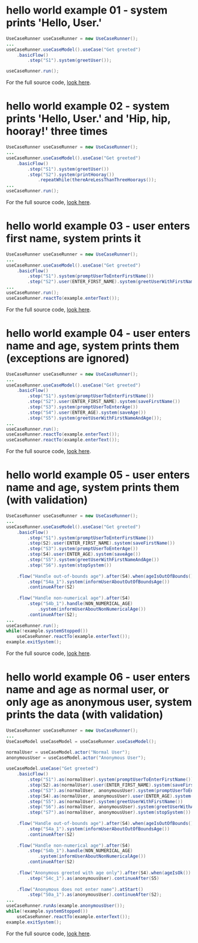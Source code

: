 # hello world example 01 - system prints 'Hello, User.'
``` java
UseCaseRunner useCaseRunner = new UseCaseRunner();
...		
useCaseRunner.useCaseModel().useCase("Get greeted")
	.basicFlow()
		.step("S1").system(greetUser());

useCaseRunner.run();
```
For the full source code, [look here](https://github.com/bertilmuth/requirementsascode/blob/master/requirementsascodeexamples/helloworld/src/main/java/helloworld/HelloWorld01_PrintHelloUserExample.java).

# hello world example 02 - system prints 'Hello, User.' and 'Hip, hip, hooray!' three times
``` java
UseCaseRunner useCaseRunner = new UseCaseRunner();
...		
useCaseRunner.useCaseModel().useCase("Get greeted")
	.basicFlow()
		.step("S1").system(greetUser())
		.step("S2").system(printHooray())
			.repeatWhile(thereAreLessThanThreeHoorays());
...
useCaseRunner.run();
```
For the full source code, [look here](https://github.com/bertilmuth/requirementsascode/blob/master/requirementsascodeexamples/helloworld/src/main/java/helloworld/HelloWorld02_PrintHelloUserAndHipHipHoorayThreeTimesExample.java).


# hello world example 03 - user enters first name, system prints it
``` java
UseCaseRunner useCaseRunner = new UseCaseRunner();
...		
useCaseRunner.useCaseModel().useCase("Get greeted")
	.basicFlow()
		.step("S1").system(promptUserToEnterFirstName())
		.step("S2").user(ENTER_FIRST_NAME).system(greetUserWithFirstName());
...
useCaseRunner.run();
useCaseRunner.reactTo(example.enterText());
```
For the full source code, [look here](https://github.com/bertilmuth/requirementsascode/blob/master/requirementsascodeexamples/helloworld/src/main/java/helloworld/HelloWorld03_EnterNameExample.java).

# hello world example 04 - user enters name and age, system prints them (exceptions are ignored)
``` java
UseCaseRunner useCaseRunner = new UseCaseRunner();
...		
useCaseRunner.useCaseModel().useCase("Get greeted")
	.basicFlow()
		.step("S1").system(promptUserToEnterFirstName())
		.step("S2").user(ENTER_FIRST_NAME).system(saveFirstName())
		.step("S3").system(promptUserToEnterAge())
		.step("S4").user(ENTER_AGE).system(saveAge())
		.step("S5").system(greetUserWithFirstNameAndAge());
...
useCaseRunner.run();
useCaseRunner.reactTo(example.enterText());
useCaseRunner.reactTo(example.enterText());
```
For the full source code, [look here](https://github.com/bertilmuth/requirementsascode/blob/master/requirementsascodeexamples/helloworld/src/main/java/helloworld/HelloWorld04_EnterNameAndAgeExample.java).

# hello world example 05 - user enters name and age, system prints them (with validation)
``` java
UseCaseRunner useCaseRunner = new UseCaseRunner();
...		
useCaseRunner.useCaseModel().useCase("Get greeted")
	.basicFlow()
		.step("S1").system(promptUserToEnterFirstName())
		.step(S2).user(ENTER_FIRST_NAME).system(saveFirstName())
		.step("S3").system(promptUserToEnterAge())
		.step(S4).user(ENTER_AGE).system(saveAge())
		.step("S5").system(greetUserWithFirstNameAndAge())
		.step("S6").system(stopSystem())
			
	.flow("Handle out-of-bounds age").after(S4).when(ageIsOutOfBounds())
		.step("S4a_1").system(informUserAboutOutOfBoundsAge())
		.continueAfter(S2)
			
	.flow("Handle non-numerical age").after(S4)
		.step("S4b_1").handle(NON_NUMERICAL_AGE)
			.system(informUserAboutNonNumericalAge())
		.continueAfter(S2);		
...
useCaseRunner.run();
while(!example.systemStopped())
	useCaseRunner.reactTo(example.enterText());	
example.exitSystem();
```
For the full source code, [look here](https://github.com/bertilmuth/requirementsascode/blob/master/requirementsascodeexamples/helloworld/src/main/java/helloworld/HelloWorld05_EnterNameAndAgeWithValidationExample.java).

# hello world example 06 - user enters name and age as normal user, or only age as anonymous user, system prints the data (with validation)
``` java
UseCaseRunner useCaseRunner = new UseCaseRunner();
...
UseCaseModel useCaseModel = useCaseRunner.useCaseModel();

normalUser = useCaseModel.actor("Normal User");
anonymousUser = useCaseModel.actor("Anonymous User");
		
useCaseModel.useCase("Get greeted")
	.basicFlow()
		.step("S1").as(normalUser).system(promptUserToEnterFirstName())
		.step(S2).as(normalUser).user(ENTER_FIRST_NAME).system(saveFirstName())
		.step("S3").as(normalUser, anonymousUser).system(promptUserToEnterAge())
		.step(S4).as(normalUser, anonymousUser).user(ENTER_AGE).system(saveAge())
		.step("S5").as(normalUser).system(greetUserWithFirstName())
		.step("S6").as(normalUser, anonymousUser).system(greetUserWithAge())
		.step("S7").as(normalUser, anonymousUser).system(stopSystem())
			
	.flow("Handle out-of-bounds age").after(S4).when(ageIsOutOfBounds())
		.step("S4a_1").system(informUserAboutOutOfBoundsAge())
		.continueAfter(S2)
			
	.flow("Handle non-numerical age").after(S4)
		.step("S4b_1").handle(NON_NUMERICAL_AGE)
			.system(informUserAboutNonNumericalAge())
		.continueAfter(S2)
		
	.flow("Anonymous greeted with age only").after(S4).when(ageIsOk())
		.step("S4c_1").as(anonymousUser).continueAfter(S5)
		
	.flow("Anonymous does not enter name").atStart()
		.step("S0a_1").as(anonymousUser).continueAfter(S2);	
...
useCaseRunner.runAs(example.anonymousUser());			
while(!example.systemStopped())
	useCaseRunner.reactTo(example.enterText());	
example.exitSystem();
```
For the full source code, [look here](https://github.com/bertilmuth/requirementsascode/blob/master/requirementsascodeexamples/helloworld/src/main/java/helloworld/HelloWorld06_EnterNameAndAgeWithAnonymousUserExample.java).
